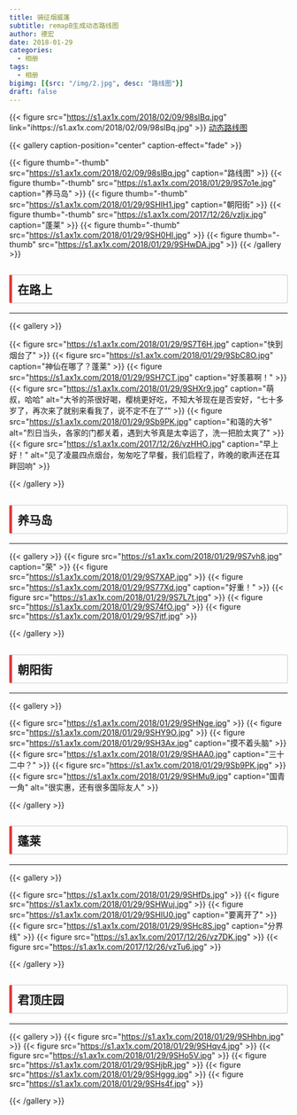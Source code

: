 ```yaml
---
title: 骑征烟威蓬
subtitle: remapB生成动态路线图
author: 德宏
date: 2018-01-29
categories:
  - 相册
tags:
  - 相册
bigimg: [{src: "/img/2.jpg", desc: "路线图"}]
draft: false
---
```


{{< figure src="https://s1.ax1x.com/2018/02/09/98slBq.jpg" link="ihttps://s1.ax1x.com/2018/02/09/98slBq.jpg" >}}
[动态路线图](https://dehong.rbind.io/index7.html)


{{< gallery caption-position="center" caption-effect="fade" >}}

  {{< figure thumb="-thumb" src="https://s1.ax1x.com/2018/02/09/98slBq.jpg"  caption="路线图" >}}
  {{< figure thumb="-thumb" src="https://s1.ax1x.com/2018/01/29/9S7o1e.jpg" caption="养马岛" >}}
  {{< figure thumb="-thumb" src="https://s1.ax1x.com/2018/01/29/9SHlH1.jpg" caption="朝阳街" >}}
  {{< figure thumb="-thumb" src="https://s1.ax1x.com/2017/12/26/vzIjx.jpg" caption="蓬莱" >}}
  {{< figure thumb="-thumb" src="https://s1.ax1x.com/2018/01/29/9SH0HI.jpg" >}}
  {{< figure thumb="-thumb" src="https://s1.ax1x.com/2018/01/29/9SHwDA.jpg" >}}
{{< /gallery >}}


<!--more-->
<!-- toc -->
## <p markdown="1" style="display: block;padding: 10px;margin: 10px 0;border: 1px solid #ccc;border-left-width: 5px;border-radius: 3px;border-left-color: #df3e3e;"> **在路上**</p>
------
 

{{< gallery >}}

  {{< figure src="https://s1.ax1x.com/2018/01/29/9S7T6H.jpg" caption="快到烟台了" >}}
  {{< figure src="https://s1.ax1x.com/2018/01/29/9SbC8O.jpg" caption="神仙在哪了？蓬莱" >}}
  {{< figure src="https://s1.ax1x.com/2018/01/29/9SH7CT.jpg" caption="好羡慕啊！" >}}
  {{< figure src="https://s1.ax1x.com/2018/01/29/9SHXr9.jpg" caption="萌叔，哈哈" alt="大爷的茶很好喝，樱桃更好吃，不知大爷现在是否安好，“七十多岁了，再次来了就别来看我了，说不定不在了”" >}}
  {{< figure src="https://s1.ax1x.com/2018/01/29/9Sb9PK.jpg" caption="和蔼的大爷" alt="烈日当头，各家的门都关着，遇到大爷真是太幸运了，洗一把脸太爽了" >}}
  {{< figure src="https://s1.ax1x.com/2017/12/26/vzHHO.jpg" caption="早上好！" alt="见了凌晨四点烟台，匆匆吃了早餐，我们启程了，昨晚的歌声还在耳畔回响" >}}
  
{{< /gallery >}}

## <p markdown="1" style="display: block;padding: 10px;margin: 10px 0;border: 1px solid #ccc;border-left-width: 5px;border-radius: 3px;border-left-color: #df3e3e;"> **养马岛**</p>
------


{{< gallery >}}
  {{< figure src="https://s1.ax1x.com/2018/01/29/9S7vh8.jpg" caption="荣" >}}
  {{< figure src="https://s1.ax1x.com/2018/01/29/9S7XAP.jpg" >}}
  {{< figure src="https://s1.ax1x.com/2018/01/29/9S77Xd.jpg" caption="好重！" >}}
  {{< figure src="https://s1.ax1x.com/2018/01/29/9S7L7t.jpg" >}}
  {{< figure src="https://s1.ax1x.com/2018/01/29/9S74fO.jpg" >}}
  {{< figure src="https://s1.ax1x.com/2018/01/29/9S7jtf.jpg" >}}
  
{{< /gallery >}}

## <p markdown="1" style="display: block;padding: 10px;margin: 10px 0;border: 1px solid #ccc;border-left-width: 5px;border-radius: 3px;border-left-color: #df3e3e;"> **朝阳街**</p>
------


{{< gallery >}}

  {{< figure src="https://s1.ax1x.com/2018/01/29/9SHNge.jpg" >}}
  {{< figure src="https://s1.ax1x.com/2018/01/29/9SHY9O.jpg" >}}
  {{< figure src="https://s1.ax1x.com/2018/01/29/9SH3Ax.jpg" caption="摸不着头脑" >}}
  {{< figure src="https://s1.ax1x.com/2018/01/29/9SHAA0.jpg" caption="三十二中？" >}}
  {{< figure src="https://s1.ax1x.com/2018/01/29/9Sb9PK.jpg" >}}
  {{< figure src="https://s1.ax1x.com/2018/01/29/9SHMu9.jpg" caption="国青一角" alt="很实惠，还有很多国际友人" >}}
  
{{< /gallery >}}

## <p markdown="1" style="display: block;padding: 10px;margin: 10px 0;border: 1px solid #ccc;border-left-width: 5px;border-radius: 3px;border-left-color: #df3e3e;"> **蓬莱**</p>
------


{{< gallery >}}

  {{< figure src="https://s1.ax1x.com/2018/01/29/9SHfDs.jpg" >}}
  {{< figure src="https://s1.ax1x.com/2018/01/29/9SHWuj.jpg" >}}
  {{< figure src="https://s1.ax1x.com/2018/01/29/9SHIU0.jpg" caption="要离开了" >}}
  {{< figure src="https://s1.ax1x.com/2018/01/29/9SHc8S.jpg" caption="分界线" >}}
  {{< figure src="https://s1.ax1x.com/2017/12/26/vz7DK.jpg" >}}
  {{< figure src="https://s1.ax1x.com/2017/12/26/vzTu6.jpg" >}}
  
{{< /gallery >}}

## <p markdown="1" style="display: block;padding: 10px;margin: 10px 0;border: 1px solid #ccc;border-left-width: 5px;border-radius: 3px;border-left-color: #df3e3e;"> **君顶庄园**</p>
------



{{< gallery >}}
  {{< figure src="https://s1.ax1x.com/2018/01/29/9SHhbn.jpg" >}}
  {{< figure src="https://s1.ax1x.com/2018/01/29/9SHqv4.jpg" >}}
  {{< figure src="https://s1.ax1x.com/2018/01/29/9SHo5V.jpg" >}}
  {{< figure src="https://s1.ax1x.com/2018/01/29/9SHjbR.jpg" >}}
  {{< figure src="https://s1.ax1x.com/2018/01/29/9SHggg.jpg" >}}
  {{< figure src="https://s1.ax1x.com/2018/01/29/9SHs4f.jpg" >}}
  
{{< /gallery >}}
